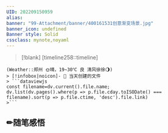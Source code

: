 ```yaml
---
UID: 202209150959 
alias:
banner: "99-Attachment/banner/400161531创意渐变场景.jpg"
banner_icon: undefined
Banner style: Solid
cssclass: mynote,noyaml
---
```

> [!blank] 
> [timeline258::timeline]
```ad-flex
(Weather::郑州 🌞晴，19~30℃ 良 清风徐徐🌖)
> [!infobox|noicon]- 🔖 当天创建的文件
> ```dataviewjs 
const filename=dv.current().file.name;
dv.list(dv.pages().where(p => p.file.cday.toISODate() === filename).sort(p => p.file.ctime, 'desc').file.link) 
>```
```
## ✏随笔感悟